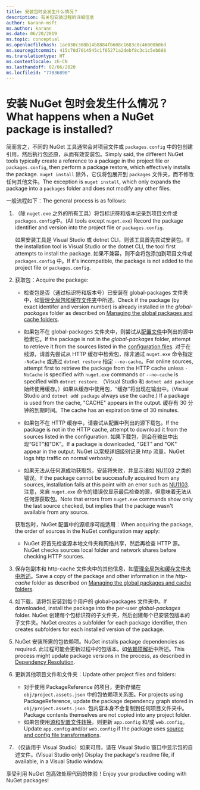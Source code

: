```yaml
---
title: 安装包时会发生什么情况？
description: 有关包安装过程的详细信息
author: karann-msft
ms.author: karann
ms.date: 06/20/2019
ms.topic: conceptual
ms.openlocfilehash: 1ae030c308b14b8884fb608c1683c8c46000b0bd
ms.sourcegitcommit: 415c70d7014545c1f65271a2debf8c3c1c5eb688
ms.translationtype: HT
ms.contentlocale: zh-CN
ms.lasthandoff: 02/06/2020
ms.locfileid: "77036898"
---
```

# <a name="what-happens-when-a-nuget-package-is-installed"></a><span data-ttu-id="8b959-103">安装 NuGet 包时会发生什么情况？</span><span class="sxs-lookup"><span data-stu-id="8b959-103">What happens when a NuGet package is installed?</span></span>

<span data-ttu-id="8b959-104">简而言之，不同的 NuGet 工具通常会对项目文件或 `packages.config` 中的包创建引用，然后执行包还原，从而有效安装包。</span><span class="sxs-lookup"><span data-stu-id="8b959-104">Simply said, the different NuGet tools typically create a reference to a package in the project file or `packages.config`, then perform a package restore, which effectively installs the package.</span></span> <span data-ttu-id="8b959-105">`nuget install` 除外，它仅将包展开到 `packages` 文件夹，而不修改任何其他文件。</span><span class="sxs-lookup"><span data-stu-id="8b959-105">The exception is `nuget install`, which only expands the package into a `packages` folder and does not modify any other files.</span></span>

<span data-ttu-id="8b959-106">一般流程如下：</span><span class="sxs-lookup"><span data-stu-id="8b959-106">The general process is as follows:</span></span>

1. <span data-ttu-id="8b959-107">（除 `nuget.exe` 之外的所有工具）将包标识符和版本记录到项目文件或 `packages.config`中。</span><span class="sxs-lookup"><span data-stu-id="8b959-107">(All tools except `nuget.exe`) Record the package identifier and version into the project file or `packages.config`.</span></span>

   <span data-ttu-id="8b959-108">如果安装工具是 Visual Studio 或 dotnet CLI，则该工具首先尝试安装包。</span><span class="sxs-lookup"><span data-stu-id="8b959-108">If the installation tool is Visual Studio or the dotnet CLI, the tool first attempts to install the package.</span></span> <span data-ttu-id="8b959-109">如果不兼容，则不会将包添加到项目文件或 `packages.config` 中。</span><span class="sxs-lookup"><span data-stu-id="8b959-109">If it's incompatible, the package is not added to the project file or `packages.config`.</span></span>

2. <span data-ttu-id="8b959-110">获取包：</span><span class="sxs-lookup"><span data-stu-id="8b959-110">Acquire the package:</span></span>
   - <span data-ttu-id="8b959-111">检查包是否（通过标识符和版本号）已安装在 global-packages 文件夹中，如[管理全局包和缓存文件夹](../consume-packages/managing-the-global-packages-and-cache-folders.md)中所述。</span><span class="sxs-lookup"><span data-stu-id="8b959-111">Check if the package (by exact identifer and version number) is already installed in the *global-packages* folder as described on [Managing the global packages and cache folders](../consume-packages/managing-the-global-packages-and-cache-folders.md).</span></span>

   - <span data-ttu-id="8b959-112">如果包不在 global-packages 文件夹中，则尝试从[配置文件](../consume-packages/Configuring-NuGet-Behavior.md)中列出的源中检索它。</span><span class="sxs-lookup"><span data-stu-id="8b959-112">If the package is not in the *global-packages* folder, attempt to retrieve it from the sources listed in the [configuration files](../consume-packages/Configuring-NuGet-Behavior.md).</span></span> <span data-ttu-id="8b959-113">对于在线源，请首先尝试从 HTTP 缓存中检索包，除非通过 `nuget.exe` 命令指定 `-NoCache` 或通过 `dotnet restore` 指定 `--no-cache`。</span><span class="sxs-lookup"><span data-stu-id="8b959-113">For online sources, attempt first to retrieve the package from the HTTP cache unless `-NoCache` is specified with `nuget.exe` commands or `--no-cache` is specified with `dotnet restore`.</span></span> <span data-ttu-id="8b959-114">（Visual Studio 和 `dotnet add package` 始终使用缓存。）如果从缓存中使用包，“缓存”将出现在输出中。</span><span class="sxs-lookup"><span data-stu-id="8b959-114">(Visual Studio and `dotnet add package` always use the cache.) If a package is used from the cache, "CACHE" appears in the output.</span></span> <span data-ttu-id="8b959-115">缓存有 30 分钟的到期时间。</span><span class="sxs-lookup"><span data-stu-id="8b959-115">The cache has an expiration time of 30 minutes.</span></span>

   - <span data-ttu-id="8b959-116">如果包不在 HTTP 缓存中，请尝试从配置中列出的源下载包。</span><span class="sxs-lookup"><span data-stu-id="8b959-116">If the package is not in the HTTP cache, attempt to download it from the sources listed in the configuration.</span></span> <span data-ttu-id="8b959-117">如果下载包，则会在输出中出现“GET”和“OK”。</span><span class="sxs-lookup"><span data-stu-id="8b959-117">If a package is downloaded, "GET" and "OK" appear in the output.</span></span> <span data-ttu-id="8b959-118">NuGet 以常规详细级别记录 http 流量。</span><span class="sxs-lookup"><span data-stu-id="8b959-118">NuGet logs http traffic on normal verbosity.</span></span>

   - <span data-ttu-id="8b959-119">如果无法从任何源成功获取包，安装将失败，并显示诸如 [NU1103](../reference/errors-and-warnings/NU1103.md) 之类的错误。</span><span class="sxs-lookup"><span data-stu-id="8b959-119">If the package cannot be successfully acquired from any sources, installation fails at this point with an error such as [NU1103](../reference/errors-and-warnings/NU1103.md).</span></span> <span data-ttu-id="8b959-120">注意，来自 `nuget.exe` 命令的错误仅显示最后检查的源，但意味着无法从任何源获取包。</span><span class="sxs-lookup"><span data-stu-id="8b959-120">Note that errors from `nuget.exe` commands show only the last source checked, but implies that the package wasn't available from any source.</span></span>

   <span data-ttu-id="8b959-121">获取包时，NuGet 配置中的源顺序可能适用：</span><span class="sxs-lookup"><span data-stu-id="8b959-121">When acquiring the package, the order of sources in the NuGet configuration may apply:</span></span>

   - <span data-ttu-id="8b959-122">NuGet 将首先检查源本地文件夹和网络共享，然后再检查 HTTP 源。</span><span class="sxs-lookup"><span data-stu-id="8b959-122">NuGet checks sources local folder and network shares before checking HTTP sources.</span></span>

3. <span data-ttu-id="8b959-123">保存包副本和 http-cache 文件夹中的其他信息，如[管理全局包和缓存文件夹中所述](../consume-packages/managing-the-global-packages-and-cache-folders.md)。</span><span class="sxs-lookup"><span data-stu-id="8b959-123">Save a copy of the package and other information in the *http-cache* folder as described on [Managing the global packages and cache folders](../consume-packages/managing-the-global-packages-and-cache-folders.md).</span></span>

4. <span data-ttu-id="8b959-124">如下载，请将包安装到每个用户的 global-packages 文件夹中。</span><span class="sxs-lookup"><span data-stu-id="8b959-124">If downloaded, install the package into the per-user *global-packages* folder.</span></span> <span data-ttu-id="8b959-125">NuGet 创建每个包标识符的子文件夹，然后创建每个已安装包版本的子文件夹。</span><span class="sxs-lookup"><span data-stu-id="8b959-125">NuGet creates a subfolder for each package identifier, then creates subfolders for each installed version of the package.</span></span>

5. <span data-ttu-id="8b959-126">NuGet 安装所需的包依赖项。</span><span class="sxs-lookup"><span data-stu-id="8b959-126">NuGet installs package dependencies as required.</span></span> <span data-ttu-id="8b959-127">此过程可能会更新过程中的包版本，如[依赖项解析](../concepts/dependency-resolution.md)中所述。</span><span class="sxs-lookup"><span data-stu-id="8b959-127">This process might update package versions in the process, as described in [Dependency Resolution](../concepts/dependency-resolution.md).</span></span>

6. <span data-ttu-id="8b959-128">更新其他项目文件和文件夹：</span><span class="sxs-lookup"><span data-stu-id="8b959-128">Update other project files and folders:</span></span>

    - <span data-ttu-id="8b959-129">对于使用 PackageReference 的项目，更新存储在 `obj/project.assets.json` 中的包依赖项关系图。</span><span class="sxs-lookup"><span data-stu-id="8b959-129">For projects using PackageReference, update the package dependency graph stored in `obj/project.assets.json`.</span></span> <span data-ttu-id="8b959-130">包内容本身不会复制到任何项目文件夹中。</span><span class="sxs-lookup"><span data-stu-id="8b959-130">Package contents themselves are not copied into any project folder.</span></span>
    - <span data-ttu-id="8b959-131">如果包使用[源和配置文件转换](../create-packages/source-and-config-file-transformations.md)，则更新 `app.config` 和/或 `web.config`。</span><span class="sxs-lookup"><span data-stu-id="8b959-131">Update `app.config` and/or `web.config` if the package uses [source and config file transformations](../create-packages/source-and-config-file-transformations.md).</span></span>

7. <span data-ttu-id="8b959-132">（仅适用于 Visual Studio）如果可用，请在 Visual Studio 窗口中显示包的自述文件。</span><span class="sxs-lookup"><span data-stu-id="8b959-132">(Visual Studio only) Display the package's readme file, if available, in a Visual Studio window.</span></span>

<span data-ttu-id="8b959-133">享受利用 NuGet 包高效处理代码的体验！</span><span class="sxs-lookup"><span data-stu-id="8b959-133">Enjoy your productive coding with NuGet packages!</span></span>
